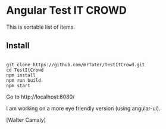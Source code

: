 # Angular Test IT CROWD

This is sortable list of items.

## Install

```

git clone https://github.com/mrTater/TestItCrowd.git
cd TestItCrowd
npm install
npm run build
npm start

```

Go to http://localhost:8080/

I am working on a more eye friendly version (using angular-ui).

[Walter Camaly]
